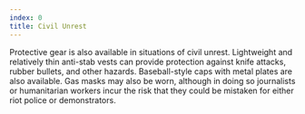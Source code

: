 ```yaml
---
index: 0
title: Civil Unrest
---
```

Protective gear is also available in situations of civil unrest. Lightweight and relatively thin anti-stab vests can provide protection against knife attacks, rubber bullets, and other hazards. Baseball-style caps with metal plates are also available. Gas masks may also be worn, although in doing so journalists or humanitarian workers incur the risk that they could be mistaken for either riot police or demonstrators.